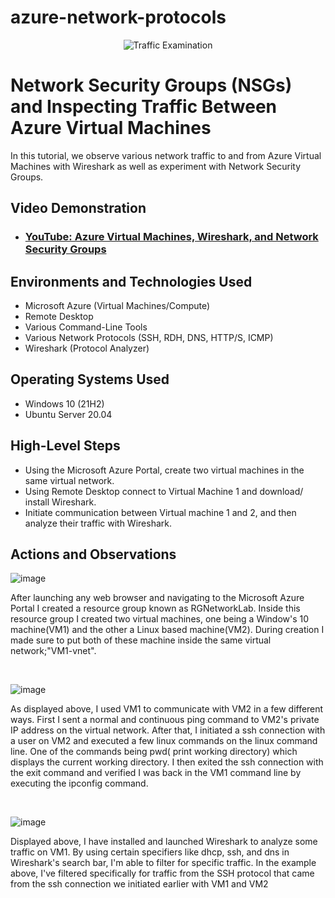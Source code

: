 # azure-network-protocols
<p align="center">
<img src="https://i.imgur.com/Ua7udoS.png" alt="Traffic Examination"/>
</p>

<h1>Network Security Groups (NSGs) and Inspecting Traffic Between Azure Virtual Machines</h1>
In this tutorial, we observe various network traffic to and from Azure Virtual Machines with Wireshark as well as experiment with Network Security Groups. <br />


<h2>Video Demonstration</h2>

- ### [YouTube: Azure Virtual Machines, Wireshark, and Network Security Groups](https://www.youtube.com)

<h2>Environments and Technologies Used</h2>

- Microsoft Azure (Virtual Machines/Compute)
- Remote Desktop
- Various Command-Line Tools
- Various Network Protocols (SSH, RDH, DNS, HTTP/S, ICMP)
- Wireshark (Protocol Analyzer)

<h2>Operating Systems Used </h2>

- Windows 10 (21H2)
- Ubuntu Server 20.04

<h2>High-Level Steps</h2>

- Using the Microsoft Azure Portal, create two virtual machines in the same virtual network.
- Using Remote Desktop connect to Virtual Machine 1 and download/ install Wireshark.
- Initiate communication between Virtual machine 1 and 2, and then analyze their traffic with Wireshark.


<h2>Actions and Observations</h2>

<p>

![image](https://github.com/bradgarton13/azure-network-protocols/assets/166873905/56fb7f13-b704-4146-bc64-a211d6a48fc5)

  
</p>
<p>
After launching any web browser and navigating to the Microsoft Azure Portal I created a resource group known as RGNetworkLab. Inside this resource group I created two virtual machines, one being a Window's 10 machine(VM1) and the other a Linux based machine(VM2).
  During creation I made sure to put both of these machine inside the same virtual network;"VM1-vnet".
</p>
<br />

<p>

![image](https://github.com/bradgarton13/azure-network-protocols/assets/166873905/e33dbd43-14ef-497d-865f-51e5bb2df751)


</p>
<p>
As displayed above, I used VM1 to communicate with VM2 in a few different ways. First I sent a normal and continuous ping command to VM2's private IP address on the virtual network. After that, I initiated a ssh connection with a user on VM2 and executed a few linux commands on the linux command line. One of the commands being pwd( print working directory) which displays the current working directory. I then exited the ssh connection with the exit command and verified I was back in the VM1 command line by executing the ipconfig command.
</p>
<br />


![image](https://github.com/bradgarton13/azure-network-protocols/assets/166873905/2d5740b7-1e91-4ed3-b136-991679fec89c)



</p>
<p>
Displayed above, I have installed and launched Wireshark to analyze some traffic on VM1. By using certain specifiers like dhcp, ssh, and dns in Wireshark's search bar, I'm able to filter for specific traffic. In the example above, I've filtered specifically for traffic from the SSH protocol that came from the ssh connection we initiated earlier with VM1 and VM2
</p>
<br />
